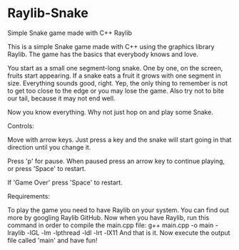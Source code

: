 # Raylib-Snake
Simple Snake game made with C++ Raylib

This is a simple Snake game made with C++ using the graphics library Raylib. The game has the basics that everybody knows and love.

You start as a small one segment-long snake. One by one, on the screen, fruits start appearing. If a snake eats a fruit it grows with one segment in size. Everything sounds good, right. Yep, the only thing to remember is not to get too close to the edge or you may lose the game. Also try not to bite our tail, because it may not end well.

Now you know everything. Why not just hop on and play some Snake.


Controls:

Move with arrow keys. Just press a key and the snake will start going in that direction until you change it.

Press 'p' for pause. When paused press an arrow key to continue playing, or press 'Space' to restart.

If 'Game Over' press 'Space' to restart.


Requirements:

To play the game you need to have Raylib on your system. You can find out more by googling Raylib GitHub. 
Now when you have Raylib, run this command in order to compile the main.cpp file: g++ main.cpp -o main -lraylib -lGL -lm -lpthread -ldl -lrt -lX11
And that is it. Now execute the output file called 'main' and have fun!
